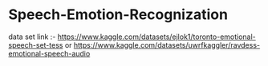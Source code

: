 # Speech-Emotion-Recognization

data set link :- https://www.kaggle.com/datasets/ejlok1/toronto-emotional-speech-set-tess 
or 
https://www.kaggle.com/datasets/uwrfkaggler/ravdess-emotional-speech-audio
